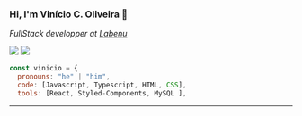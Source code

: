 ### Hi, I'm Vinício C. Oliveira 👋



<p><em>FullStack developper at <a href="http://www.labenu.com.br">Labenu</a></em></p>


<div style="display: inline-block> <br>
<a href = "https://www.linkedin.com/in/vinicio-cassimiro/"> 
<img src= "https://img.shields.io/badge/LinkedIn-0077B5?style=for-the-badge&logo=linkedin&logoColor=white" />
                                                                                                          
<a href="mailto:vinicio.cassimiro@gmail.com"> 
<img src= "https://img.shields.io/badge/Gmail-D14836?style=for-the-badge&logo=gmail&logoColor=white" />
</div>




```javascript
const vinicio = {
  pronouns: "he" | "him",
  code: [Javascript, Typescript, HTML, CSS],
  tools: [React, Styled-Components, MySQL ],


```


---



